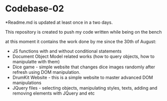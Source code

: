 # Codebase-02

*Readme.md is updated at least once in a two days.

This repository is created to push my code written while being on the bench

at this moment it contains the work done by me since the 30th of August:
- JS functions with and without conditional statements
- Document Object Model related works (how to query objects, how to manipulatte with them)
- Dice game - simple website that changes dice images randomly after refresh using DOM manipulation.
- DrumKit Website - this is a simple website to master advanced DOM manipulations
- JQuery files - selecting objects, manipulating styles, texts, adding and removing elements with JQuery and etc
